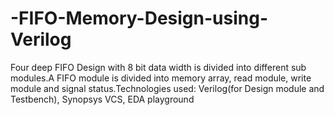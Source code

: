 # -FIFO-Memory-Design-using-Verilog
Four deep FIFO Design with 8 bit data width is divided into different sub modules.A FIFO module is divided into memory array, read module, write module and signal status.Technologies used: Verilog(for Design module and Testbench), Synopsys VCS, EDA playground

